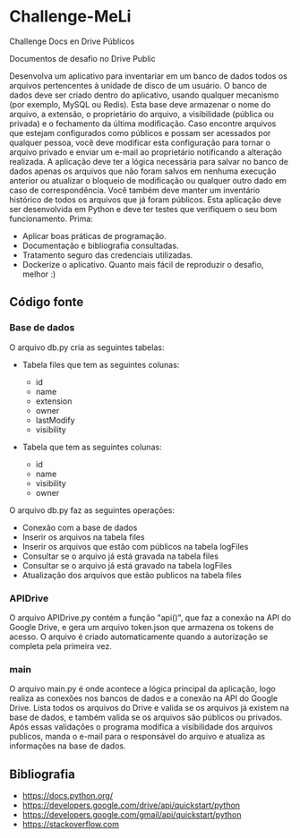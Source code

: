 # Challenge-MeLi
Challenge Docs en Drive Públicos

Documentos de desafio no Drive Public

Desenvolva um aplicativo para inventariar em um banco de dados todos os arquivos pertencentes à unidade de disco de um usuário. O banco de dados deve ser criado dentro do aplicativo, usando qualquer mecanismo (por exemplo, MySQL ou Redis). Esta base deve armazenar o nome do arquivo, a extensão, o proprietário do arquivo, a visibilidade (pública ou privada) e o fechamento da última modificação. Caso encontre arquivos que estejam configurados como públicos e possam ser acessados ​​por qualquer pessoa, você deve modificar esta configuração para tornar o arquivo privado e enviar um e-mail ao proprietário notificando a alteração realizada. A aplicação deve ter a lógica necessária para salvar no banco de dados apenas os arquivos que não foram salvos em nenhuma execução anterior ou atualizar o bloqueio de modificação ou qualquer outro dado em caso de correspondência. Você também deve manter um inventário histórico de todos os arquivos que já foram públicos. Esta aplicação deve ser desenvolvida em Python e deve ter testes que verifiquem o seu bom funcionamento. Prima:

- Aplicar boas práticas de programação.
- Documentação e bibliografia consultadas.
- Tratamento seguro das credenciais utilizadas.
- Dockerize o aplicativo. Quanto mais fácil de reproduzir o desafio, melhor :)

## Código fonte

### Base de dados

O arquivo db.py cria as seguintes tabelas:
- Tabela files que tem as seguintes colunas:
  - id
  - name
  - extension
  - owner
  - lastModify
  - visibility

- Tabela que tem as seguintes colunas:
  - id
  - name
  - visibility
  - owner

O arquivo db.py faz as seguintes operações:
- Conexão com a base de dados
- Inserir os arquivos na tabela files
- Inserir os arquivos que estão com públicos na tabela logFiles
- Consultar se o arquivo já está gravada na tabela files
- Consultar se o arquivo já está gravado na tabela logFiles
- Atualização dos arquivos que estão publicos na tabela files

### APIDrive
O arquivo APIDrive.py contém a função "api()", que faz a conexão na API do Google Drive,
e gera um arquivo token.json que armazena os tokens de acesso. O arquivo é criado automaticamente
quando a autorização se completa pela primeira vez.

### main
O arquivo main.py é onde acontece a lógica principal da aplicação, logo realiza as conexões nos bancos de dados e a
conexão na API do Google Drive. Lista todos os arquivos do Drive e valida se os arquivos já existem na base de dados, e
também valida se os arquivos são públicos ou privados. Após essas validações o programa modifica a visibilidade dos arquivos
publicos, manda o e-mail para o responsável do arquivo e atualiza as informações na base de dados.

## Bibliografia

- https://docs.python.org/
- https://developers.google.com/drive/api/quickstart/python
- https://developers.google.com/gmail/api/quickstart/python
- https://stackoverflow.com
